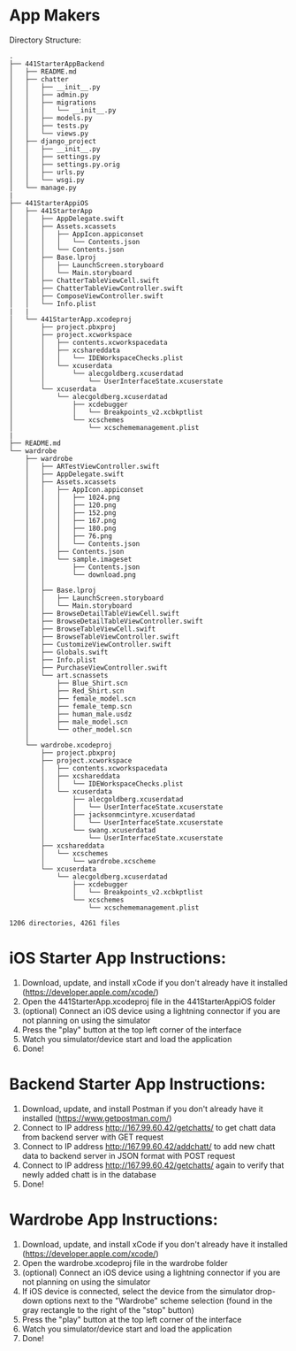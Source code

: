 # App Makers

Directory Structure:

```
.
├── 441StarterAppBackend
│   ├── README.md
│   ├── chatter
│   │   ├── __init__.py
│   │   ├── admin.py
│   │   ├── migrations
│   │   │   └── __init__.py
│   │   ├── models.py
│   │   ├── tests.py
│   │   └── views.py
│   ├── django_project
│   │   ├── __init__.py
│   │   ├── settings.py
│   │   ├── settings.py.orig
│   │   ├── urls.py
│   │   └── wsgi.py
│   └── manage.py
|
├── 441StarterAppiOS
│   ├── 441StarterApp
│   │   ├── AppDelegate.swift
│   │   ├── Assets.xcassets
│   │   │   ├── AppIcon.appiconset
│   │   │   │   └── Contents.json
│   │   │   └── Contents.json
│   │   ├── Base.lproj
│   │   │   ├── LaunchScreen.storyboard
│   │   │   └── Main.storyboard
│   │   ├── ChatterTableViewCell.swift
│   │   ├── ChatterTableViewController.swift
│   │   ├── ComposeViewController.swift
│   │   └── Info.plist
|   |
│   └── 441StarterApp.xcodeproj
│       ├── project.pbxproj
│       ├── project.xcworkspace
│       │   ├── contents.xcworkspacedata
│       │   ├── xcshareddata
│       │   │   └── IDEWorkspaceChecks.plist
│       │   └── xcuserdata
│       │       └── alecgoldberg.xcuserdatad
│       │           └── UserInterfaceState.xcuserstate
│       └── xcuserdata
│           └── alecgoldberg.xcuserdatad
│               ├── xcdebugger
│               │   └── Breakpoints_v2.xcbkptlist
│               └── xcschemes
│                   └── xcschememanagement.plist
|
├── README.md
└── wardrobe
    ├── wardrobe
    │   ├── ARTestViewController.swift
    │   ├── AppDelegate.swift
    │   ├── Assets.xcassets
    │   │   ├── AppIcon.appiconset
    │   │   │   ├── 1024.png
    │   │   │   ├── 120.png
    │   │   │   ├── 152.png
    │   │   │   ├── 167.png
    │   │   │   ├── 180.png
    │   │   │   ├── 76.png
    │   │   │   └── Contents.json
    │   │   ├── Contents.json
    │   │   └── sample.imageset
    │   │       ├── Contents.json
    │   │       └── download.png
    │   │  
    │   ├── Base.lproj
    │   │   ├── LaunchScreen.storyboard
    │   │   └── Main.storyboard
    │   ├── BrowseDetailTableViewCell.swift
    │   ├── BrowseDetailTableViewController.swift
    │   ├── BrowseTableViewCell.swift
    │   ├── BrowseTableViewController.swift
    │   ├── CustomizeViewController.swift
    │   ├── Globals.swift
    │   ├── Info.plist
    │   ├── PurchaseViewController.swift
    │   └── art.scnassets
    │       ├── Blue_Shirt.scn
    │       ├── Red_Shirt.scn
    │       ├── female_model.scn
    │       ├── female_temp.scn
    │       ├── human_male.usdz
    │       ├── male_model.scn
    │       └── other_model.scn
    │  
    └── wardrobe.xcodeproj
        ├── project.pbxproj
        ├── project.xcworkspace
        │   ├── contents.xcworkspacedata
        │   ├── xcshareddata
        │   │   └── IDEWorkspaceChecks.plist
        │   └── xcuserdata
        │       ├── alecgoldberg.xcuserdatad
        │       │   └── UserInterfaceState.xcuserstate
        │       ├── jacksonmcintyre.xcuserdatad
        │       │   └── UserInterfaceState.xcuserstate
        │       └── swang.xcuserdatad
        │           └── UserInterfaceState.xcuserstate
        ├── xcshareddata
        │   └── xcschemes
        │       └── wardrobe.xcscheme
        └── xcuserdata
            └── alecgoldberg.xcuserdatad
                ├── xcdebugger
                │   └── Breakpoints_v2.xcbkptlist
                └── xcschemes
                    └── xcschememanagement.plist

1206 directories, 4261 files

```

# iOS Starter App Instructions:

1.  Download, update, and install xCode if you don't already have it installed (https://developer.apple.com/xcode/)
2.  Open the 441StarterApp.xcodeproj file in the 441StarterAppiOS folder
3.  (optional) Connect an iOS device using a lightning connector if you are not planning on using the simulator
4.  Press the "play" button at the top left corner of the interface
5.  Watch you simulator/device start and load the application
6.  Done!

# Backend Starter App Instructions:
1. Download, update, and install Postman if you don't already have it installed (https://www.getpostman.com/)
2. Connect to IP address http://167.99.60.42/getchatts/ to get chatt data from backend server with GET request
3. Connect to IP address http://167.99.60.42/addchatt/ to add new chatt data to backend server in JSON format with POST request
4. Connect to IP address http://167.99.60.42/getchatts/ again to verify that newly added chatt is in the database
5. Done!

# Wardrobe App Instructions:

1.  Download, update, and install xCode if you don't already have it installed (https://developer.apple.com/xcode/)
2.  Open the wardrobe.xcodeproj file in the wardrobe folder
3.  (optional) Connect an iOS device using a lightning connector if you are not planning on using the simulator
4.  If iOS device is connected, select the device from the simulator drop-down options next to the "Wardrobe" scheme selection
    (found in the gray rectangle to the right of the "stop" button)
5.  Press the "play" button at the top left corner of the interface
6.  Watch you simulator/device start and load the application
7.  Done!